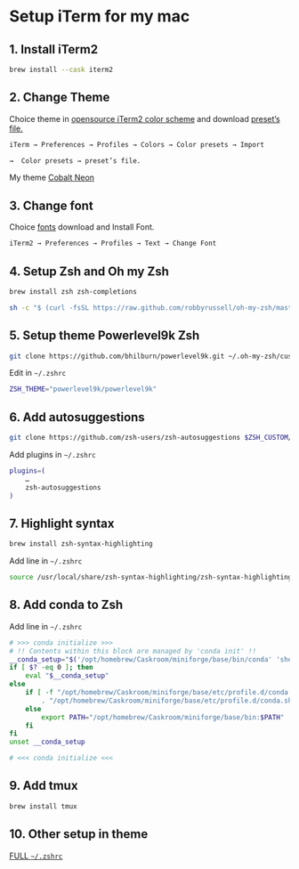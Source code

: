 # Setup iTerm for my mac

## 1. Install iTerm2
```bash
brew install --cask iterm2
```
## 2. Change Theme
Choice theme in [opensource iTerm2 color scheme](https://iterm2colorschemes.com/) and download  [preset’s file.](https://github.com/mbadolato/iTerm2-Color-Schemes/tree/master/schemes)
```bash
iTerm → Preferences → Profiles → Colors → Color presets → Import
```
```bash
→  Color presets → preset’s file.
```
My theme [Cobalt Neon](https://github.com/mbadolato/iTerm2-Color-Schemes/blob/master/schemes/Cobalt%20Neon.itermcolors)
## 3. Change font
Choice [fonts](https://github.com/powerline/fonts) download and Install Font.
```bash
iTerm2 → Preferences → Profiles → Text → Change Font
```
## 4. Setup Zsh and Oh my Zsh
```bash
brew install zsh zsh-completions
```
```bash
sh -c "$ (curl -fsSL https://raw.github.com/robbyrussell/oh-my-zsh/master/tools/install.sh)"
```
## 5. Setup theme Powerlevel9k Zsh
```bash
git clone https://github.com/bhilburn/powerlevel9k.git ~/.oh-my-zsh/custom/themes/powerlevel9k
```
Edit in `~/.zshrc`
```bash
ZSH_THEME="powerlevel9k/powerlevel9k"
```
## 6. Add autosuggestions
```bash
git clone https://github.com/zsh-users/zsh-autosuggestions $ZSH_CUSTOM/plugins/zsh-autosuggestions
```
Add plugins in `~/.zshrc`
```bash
plugins=(
    …
    zsh-autosuggestions
)
```
## 7. Highlight syntax
```bash
brew install zsh-syntax-highlighting
```
Add line in `~/.zshrc`
```bash
source /usr/local/share/zsh-syntax-highlighting/zsh-syntax-highlighting.zsh
```
## 8. Add conda to Zsh  
Add line in `~/.zshrc`
```bash
# >>> conda initialize >>>
# !! Contents within this block are managed by 'conda init' !!
__conda_setup="$('/opt/homebrew/Caskroom/miniforge/base/bin/conda' 'shell.zsh' 'hook' 2> /dev/null)"
if [ $? -eq 0 ]; then
    eval "$__conda_setup"
else
    if [ -f "/opt/homebrew/Caskroom/miniforge/base/etc/profile.d/conda.sh" ]; then
        . "/opt/homebrew/Caskroom/miniforge/base/etc/profile.d/conda.sh"
    else
        export PATH="/opt/homebrew/Caskroom/miniforge/base/bin:$PATH"
    fi
fi
unset __conda_setup

# <<< conda initialize <<<
```
## 9. Add tmux
```bash
brew install tmux
```
## 10. Other setup in theme
[FULL `~/.zshrc`](./.zshrc)